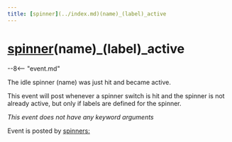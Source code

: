 ```yaml
---
title: [spinner](../index.md)(name)_(label)_active
---
```


# [spinner](../index.md)(name)_(label)_active


--8<-- "event.md"

The idle spinner (name) was just hit and became active.

This event will post whenever a spinner switch is hit and the spinner is
not already active, but only if labels are defined for the spinner.

*This event does not have any keyword arguments*

Event is posted by [spinners:](../config/spinners.md)
